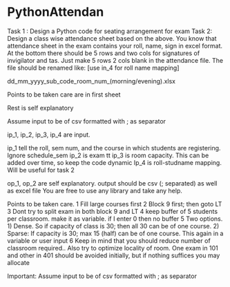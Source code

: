 # PythonAttendan

Task 1 : Design a Python code for seating arrangement for exam
Task 2:  Design a class wise attendance sheet based on the above. You know that attendance sheet in the exam contains your roll, name, sign in excel format. At the bottom there should be 5 rows and two cols for signatures of invigilator and tas. Just make 5 rows 2 cols blank in the attendance file. The file should be renamed like: [use in_4 for roll name mapping]

dd_mm_yyyy_sub_code_room_num_(morning/evening).xlsx

Points to be taken care are in first sheet 

Rest is self explanatory 

Assume input to be of csv formatted with ; as separator

ip_1, ip_2, ip_3, ip_4 are input. 

ip_1 tell the roll, sem num, and the course in which students are registering. Ignore schedule_sem 
ip_2 is exam tt 
ip_3 is room capacity. This can be added over time, so keep the code dynamic 
Ip_4 is roll-studname mapping. Will be useful for task 2

op_1, op_2 are self explanatory. output should be csv (; separated) as well as excel file
You are free to use any library and take any help.


Points to be taken care.
1	Fill large courses first
2	Block 9 first; then goto LT
3	Dont try to split exam in both block 9 and LT
4	keep buffer of 5 students per classroom. make it as variable. if I enter 0 then no buffer
5	Two options. 1) Dense. So if capacity of class is 30; then all 30 can be of one course. 
	2) Sparse: If capacity is 30; max 15 (half) can be of one course. This again in a variable or user input
6   Keep in mind that you should reduce number of classroom required.. Also try to optimize locality of room. One exam in 101 and other in 401 should be avoided initially, but if nothing suffices you may allocate


Important: 
Assume input to be of csv formatted with ; as separator

